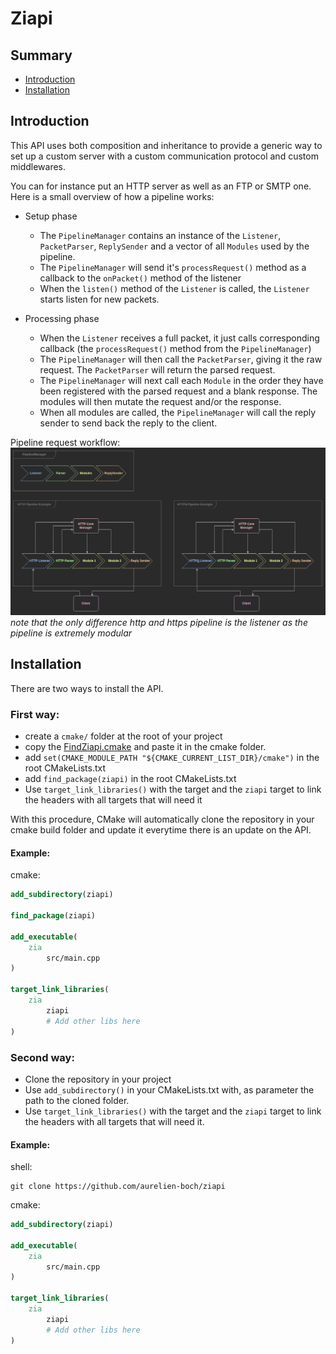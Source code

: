 # Ziapi

## Summary
 * [Introduction](#Introduction)
 * [Installation](#Installation)

## Introduction

This API uses both composition and inheritance to provide a generic way to set up
a custom server with a custom communication protocol and custom middlewares.

You can for instance put an HTTP server as well as an FTP or SMTP one.
Here is a small overview of how a pipeline works:

- Setup phase
    - The `PipelineManager` contains an instance of the `Listener`, `PacketParser`, `ReplySender` and a vector of all
      `Modules` used by the pipeline.
    - The `PipelineManager` will send it's `processRequest()` method as a callback to the `onPacket()` method of the
      listener
    - When the `listen()` method of the `Listener` is called, the `Listener` starts listen for new packets.

- Processing phase
    - When the `Listener` receives a full packet, it just calls corresponding callback (the `processRequest()` method from the
      `PipelineManager`)
    - The `PipelineManager` will then call the `PacketParser`, giving it the raw request. The `PacketParser` will return
      the parsed request.
    - The `PipelineManager` will next call each `Module` in the order they have been registered with the parsed request
      and a blank response. The modules will then mutate the request and/or the response.
    - When all modules are called, the `PipelineManager` will call the reply sender to send back the reply to the client.

Pipeline request workflow:
![Pipeline request workflow](doc/images/request_workflow.png)
*note that the only difference http and https pipeline is the listener as the pipeline is extremely modular*

## Installation

There are two ways to install the API.

### First way:
* create a `cmake/` folder at the root of your project
* copy the [FindZiapi.cmake](FindZiapi.cmake) and paste it in the cmake folder.
* add `set(CMAKE_MODULE_PATH "${CMAKE_CURRENT_LIST_DIR}/cmake")` in the root CMakeLists.txt
* add `find_package(ziapi)` in the root CMakeLists.txt
* Use `target_link_libraries()` with the target and the `ziapi` target to link the headers with all targets that will
  need it

With this procedure, CMake will automatically clone the repository in your cmake build folder
and update it everytime there is an update on the API.

#### Example:
cmake:
```cmake
add_subdirectory(ziapi)

find_package(ziapi)

add_executable(
    zia
        src/main.cpp
)

target_link_libraries(
    zia
        ziapi
        # Add other libs here
)
```

### Second way:
* Clone the repository in your project
* Use `add_subdirectory()` in your CMakeLists.txt with, as parameter the path to the cloned folder.
* Use `target_link_libraries()` with the target and the `ziapi` target to link the headers with all targets that will
  need it.

#### Example:
shell:
```shell
git clone https://github.com/aurelien-boch/ziapi
```
cmake:
```cmake
add_subdirectory(ziapi)

add_executable(
    zia
        src/main.cpp
)

target_link_libraries(
    zia
        ziapi
        # Add other libs here
)
```
